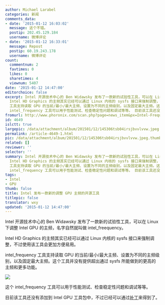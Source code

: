 ```yaml
---
author: Michael Larabel
categories: 新闻
comments_data:
- date: '2015-01-12 16:03:02'
  message: 这个不错。
  postip: 202.45.129.184
  username: 微博评论
- date: '2015-01-12 16:33:01'
  message: Repost
  postip: 60.19.243.178
  username: 微博评论
count:
  commentnum: 2
  favtimes: 0
  likes: 0
  sharetimes: 4
  viewnum: 5407
date: '2015-01-12 14:47:00'
editorchoice: false
excerpt: Intel 开源技术中心的 Ben Widawsky 发布了一款新的试验性工具，可以在 Linux 下调整 Intel GPU 的主频，名字自然就叫做intel_freequency。
  Intel HD Graphics 的主频其实已经可以通过 Linux 内核的 sysfs 接口来强制调整，不过使用该工具会更加方便易用。 intel_frequency
  工具支持读取 GPU 的当前/最小/最大主频、设置为不同的主频级别，以及固定最大主频。这个工具并没有提供超出通过 sysfs 所能做到的更高的主频和更多功能。  这个
  intel_frequency 工具可以用于性能测试、检查稳定性问题和调试等等。 目前该工具还没有添加到 Intel G
fromurl: http://www.phoronix.com/scan.php?page=news_item&px=Intel-Frequency-Tool
id: 4649
islctt: true
largepic: /data/attachment/album/201501/12/145306tsb04irsjbvvlvvw.jpeg
permalink: /article-4649-1.html
pic: /data/attachment/album/201501/12/145306tsb04irsjbvvlvvw.jpeg.thumb.jpg
related: []
reviewer: ''
selector: ''
summary: Intel 开源技术中心的 Ben Widawsky 发布了一款新的试验性工具，可以在 Linux 下调整 Intel GPU 的主频，名字自然就叫做intel_freequency。
  Intel HD Graphics 的主频其实已经可以通过 Linux 内核的 sysfs 接口来强制调整，不过使用该工具会更加方便易用。 intel_frequency
  工具支持读取 GPU 的当前/最小/最大主频、设置为不同的主频级别，以及固定最大主频。这个工具并没有提供超出通过 sysfs 所能做到的更高的主频和更多功能。  这个
  intel_frequency 工具可以用于性能测试、检查稳定性问题和调试等等。 目前该工具还没有添加到 Intel G
tags:
- Intel
- GPU
thumb: false
title: Intel 发布一款新的调整 GPU 主频的开源工具
titlepic: false
translator: wxy
updated: '2015-01-12 14:47:00'
---
```


Intel 开源技术中心的 Ben Widawsky 发布了一款新的试验性工具，可以在 Linux 下调整 Intel GPU 的主频，名字自然就叫做 intel\_freequency。


Intel HD Graphics 的主频其实已经可以通过 Linux 内核的 sysfs 接口来强制调整，不过使用该工具会更加方便易用。


intel\_frequency 工具支持读取 GPU 的当前/最小/最大主频、设置为不同的主频级别，以及固定最大主频。这个工具并没有提供超出通过 sysfs 所能做到的更高的主频和更多功能。


![](/data/attachment/album/201501/12/145306tsb04irsjbvvlvvw.jpeg)


这个 intel\_frequency 工具可以用于性能测试、检查稳定性问题和调试等等。


目前该工具还没有添加到 Intel GPU 工具包中，不过已经可以通过[补丁](http://lists.freedesktop.org/archives/intel-gfx/2015-January/058217.html)来得到了。